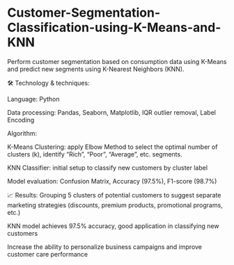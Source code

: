 # Customer-Segmentation-Classification-using-K-Means-and-KNN

Perform customer segmentation based on consumption data using K-Means and predict new segments using K-Nearest Neighbors (KNN).

🛠️ Technology & techniques:

Language: Python

Data processing: Pandas, Seaborn, Matplotlib, IQR outlier removal, Label Encoding

Algorithm:

K-Means Clustering: apply Elbow Method to select the optimal number of clusters (k), identify “Rich”, “Poor”, “Average”, etc. segments.

KNN Classifier: initial setup to classify new customers by cluster label

Model evaluation: Confusion Matrix, Accuracy (97.5%), F1-score (98.7%)

📈 Results:
Grouping 5 clusters of potential customers to suggest separate marketing strategies (discounts, premium products, promotional programs, etc.)

KNN model achieves 97.5% accuracy, good application in classifying new customers

Increase the ability to personalize business campaigns and improve customer care performance
